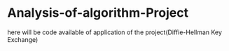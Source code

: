 # Analysis-of-algorithm-Project
here will be code available of application of the project(Diffie-Hellman Key Exchange)
